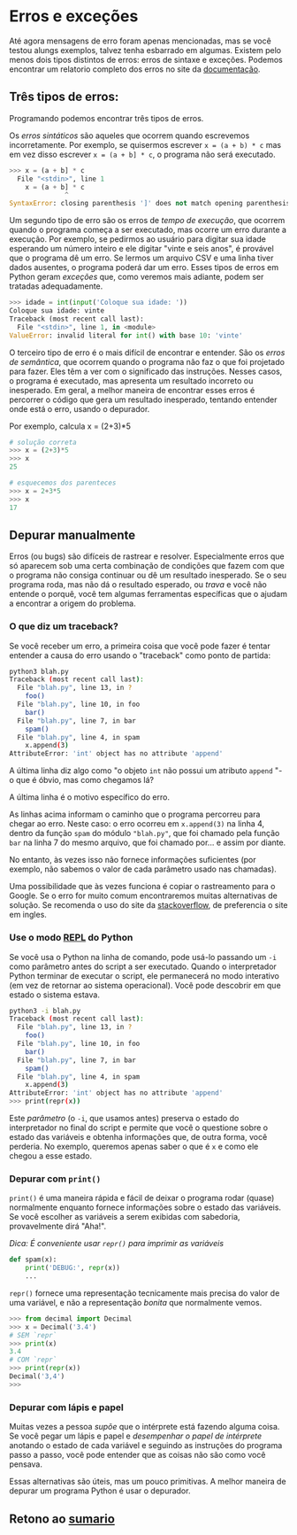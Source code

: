 # Erros e exceções

Até agora mensagens de erro foram apenas mencionadas, mas se você testou alungs exemplos, talvez tenha esbarrado em algumas. Existem pelo menos dois tipos distintos de erros: erros de sintaxe e exceções. Podemos encontrar um relatorio completo dos erros no site da [documentação](https://docs.python.org/pt-br/3/tutorial/errors.html).

## Três tipos de erros:

Programando podemos encontrar três tipos de erros.

Os *erros sintáticos* são aqueles que ocorrem quando escrevemos incorretamente. Por exemplo, se quisermos escrever `x = (a + b) * c` mas em vez disso escrever `x = (a + b] * c`, o programa não será executado.

```python 
>>> x = (a + b] * c
  File "<stdin>", line 1
    x = (a + b] * c
              ^
SyntaxError: closing parenthesis ']' does not match opening parenthesis '('
```

Um segundo tipo de erro são os erros de *tempo de execução*, que ocorrem quando o programa começa a ser executado, mas ocorre um erro durante a execução. Por exemplo, se pedirmos ao usuário para digitar sua idade esperando um número inteiro e ele digitar "vinte e seis anos", é provável que o programa dê um erro. Se lermos um arquivo CSV e uma linha tiver dados ausentes, o programa poderá dar um erro. Esses tipos de erros em Python geram *exceções* que, como veremos mais adiante, podem ser tratadas adequadamente.

```python
>>> idade = int(input('Coloque sua idade: '))
Coloque sua idade: vinte
Traceback (most recent call last):
  File "<stdin>", line 1, in <module>
ValueError: invalid literal for int() with base 10: 'vinte'
```

O terceiro tipo de erro é o mais difícil de encontrar e entender. São os *erros de semântica*, que ocorrem quando o programa não faz o que foi projetado para fazer. Eles têm a ver com o significado das instruções. Nesses casos, o programa é executado, mas apresenta um resultado incorreto ou inesperado. Em geral, a melhor maneira de encontrar esses erros é percorrer o código que gera um resultado inesperado, tentando entender onde está o erro, usando o depurador.

Por exemplo, calcula x = (2+3)*5

```python
# solução correta
>>> x = (2+3)*5
>>> x
25

# esquecemos dos parenteces
>>> x = 2+3*5
>>> x
17

```

## Depurar manualmente

Erros (ou bugs) são difíceis de rastrear e resolver. Especialmente erros que só aparecem sob uma certa combinação de condições que fazem com que o programa não consiga continuar ou dê um resultado inesperado. Se o seu programa roda, mas não dá o resultado esperado, ou *trava* e você não entende o porquê, você tem algumas ferramentas específicas que o ajudam a encontrar a origem do problema.

### O que diz um traceback?

Se você receber um erro, a primeira coisa que você pode fazer é tentar entender a causa do erro usando o "traceback" como ponto de partida:

```bash
python3 blah.py
Traceback (most recent call last):
  File "blah.py", line 13, in ?
    foo()
  File "blah.py", line 10, in foo
    bar()
  File "blah.py", line 7, in bar
    spam()
  File "blah.py", line 4, in spam
    x.append(3)
AttributeError: 'int' object has no attribute 'append'
```

A última linha diz algo como "o objeto `int` não possui um atributo `append` "- o que é óbvio, mas como chegamos lá?

A última linha é o motivo específico do erro.

As linhas acima informam o caminho que o programa percorreu para chegar ao erro. Neste caso: o erro ocorreu em `x.append(3)` na linha 4, dentro da função `spam` do módulo `"blah.py"`, que foi chamado pela função `bar` na linha 7 do mesmo arquivo, que foi chamado por... e assim por diante.

No entanto, às vezes isso não fornece informações suficientes (por exemplo, não sabemos o valor de cada parâmetro usado nas chamadas).

Uma possibilidade que às vezes funciona é copiar o rastreamento para o Google. Se o erro for muito comum encontraremos muitas alternativas de solução. Se recomenda o uso do site da [stackoverflow](https://pt.stackoverflow.com/), de preferencia o site em ingles.

### Use o modo [REPL](https://en.wikipedia.org/wiki/REPL) do Python

Se você usa o Python na linha de comando, pode usá-lo passando um `-i` como parâmetro antes do script a ser executado. Quando o interpretador Python terminar de executar o script, ele permanecerá no modo interativo (em vez de retornar ao sistema operacional). Você pode descobrir em que estado o sistema estava.

```bash
python3 -i blah.py
Traceback (most recent call last):
  File "blah.py", line 13, in ?
    foo()
  File "blah.py", line 10, in foo
    bar()
  File "blah.py", line 7, in bar
    spam()
  File "blah.py", line 4, in spam
    x.append(3)
AttributeError: 'int' object has no attribute 'append'
>>> print(repr(x))

```

Este *parâmetro* (o `-i`, que usamos antes) preserva o estado do interpretador no final do script e permite que você o questione sobre o estado das variáveis ​​e obtenha informações que, de outra forma, você perderia. No exemplo, queremos apenas saber o que é `x` e como ele chegou a esse estado.

### Depurar com `print()`

`print()` é uma maneira rápida e fácil de deixar o programa rodar (quase) normalmente enquanto fornece informações sobre o estado das variáveis. Se você escolher as variáveis ​​a serem exibidas com sabedoria, provavelmente dirá "Aha!".

*Dica: É conveniente usar `repr()` para imprimir as variáveis*

``` python
def spam(x):
    print('DEBUG:', repr(x))
    ...
```

`repr()` fornece uma representação tecnicamente mais precisa do valor de uma variável, e não a representação *bonita* que normalmente vemos.

``` python
>>> from decimal import Decimal
>>> x = Decimal('3.4')
# SEM `repr`
>>> print(x)
3.4
# COM `repr`
>>> print(repr(x))
Decimal('3,4')
>>>
```

### Depurar com lápis e papel

Muitas vezes a pessoa *supõe* que o intérprete está fazendo alguma coisa. Se você pegar um lápis e papel e *desempenhar o papel de intérprete* anotando o estado de cada variável e seguindo as instruções do programa passo a passo, você pode entender que as coisas não são como você pensava.

Essas alternativas são úteis, mas um pouco primitivas. A melhor maneira de depurar um programa Python é usar o depurador.

## Retono ao [sumario](./00_Resumo.md)